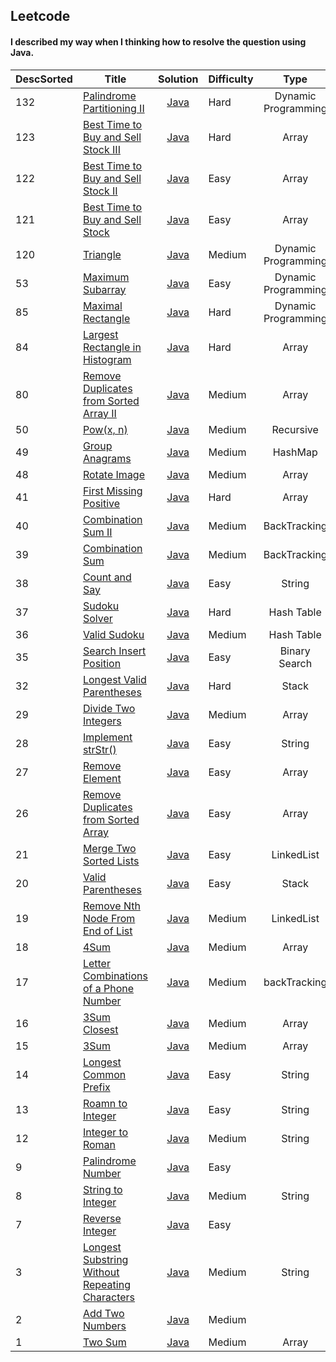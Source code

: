 ## Leetcode
#### I described my way when I thinking how to resolve the question using Java.


| DescSorted | Title | Solution | Difficulty | Type |
| --- | ----- | :------: |  ------- | :----: |
|132|[Palindrome Partitioning II](https://leetcode.com/problems/palindrome-partitioning-ii/description/)|[Java](https://github.com/lwy2016/Leetcode/blob/master/Solution/Palindrome%20Partitioning%20II.md)|Hard|Dynamic Programming|
|123|[Best Time to Buy and Sell Stock III](https://leetcode.com/problems/best-time-to-buy-and-sell-stock-iii/description/)|[Java](https://github.com/lwy2016/Leetcode/blob/master/Solution/Best%20Time%20to%20Buy%20and%20Sell%20Stock%20III.md)|Hard|Array|
|122|[Best Time to Buy and Sell Stock II](https://leetcode.com/problems/best-time-to-buy-and-sell-stock-ii/description/)|[Java](https://github.com/lwy2016/Leetcode/blob/master/Solution/Best%20Time%20to%20Buy%20and%20Sell%20Stock%20II.md)|Easy|Array|
|121|[Best Time to Buy and Sell Stock](https://leetcode.com/problems/best-time-to-buy-and-sell-stock/description/)|[Java](https://github.com/lwy2016/Leetcode/blob/master/Solution/Best%20Time%20to%20Buy%20and%20Sell%20Stock.md)|Easy|Array|
|120|[Triangle](https://leetcode.com/problems/triangle/description/)|[Java](https://github.com/lwy2016/Leetcode/blob/master/Solution/Triangle.md)|Medium|Dynamic Programming|
|53|[Maximum Subarray](https://leetcode.com/problems/maximum-subarray/description/)|[Java](https://github.com/lwy2016/Leetcode/blob/master/Solution/Maximum%20Subarraylosest.md)|Easy|Dynamic Programming|
|85|[Maximal Rectangle](https://leetcode.com/problems/maximal-rectangle/description/)|[Java](https://github.com/lwy2016/Leetcode/blob/master/Solution/Maximal%20Rectangle.md)|Hard|Dynamic Programming|
|84|[Largest Rectangle in Histogram](https://leetcode.com/problems/largest-rectangle-in-histogram/description/)|[Java](https://github.com/lwy2016/Leetcode/blob/master/Solution/Largest%20Rectangle%20in%20Histogram.md)|Hard|Array|
|80|[Remove Duplicates from Sorted Array II](https://leetcode.com/problems/remove-duplicates-from-sorted-array-ii/description/)|[Java](https://github.com/lwy2016/Leetcode/blob/master/Solution/Remove%20Duplicates%20from%20Sorted%20Array%20II.md)|Medium|Array|
|50|[Pow(x, n)](https://leetcode.com/problems/powx-n/description/)|[Java](https://github.com/lwy2016/Leetcode/blob/master/Solution/Pow(x,%20n).md)|Medium|Recursive|
|49|[Group Anagrams](https://leetcode.com/problems/group-anagrams/description/)|[Java](https://github.com/lwy2016/Leetcode/blob/master/Solution/Group%20Anagrams.md)|Medium|HashMap|
|48|[Rotate Image](https://leetcode.com/problems/rotate-image/description/)|[Java](https://github.com/lwy2016/Leetcode/blob/master/Solution/Rotate%20Image.md)|Medium|Array|
|41|[First Missing Positive](https://leetcode.com/problems/first-missing-positive/description/)|[Java](https://github.com/lwy2016/Leetcode/blob/master/Solution/First%20Missing%20Positive.md)|Hard|Array|
|40|[Combination Sum II](https://leetcode.com/problems/combination-sum-ii/description/)|[Java](https://github.com/lwy2016/Leetcode/blob/master/Solution/Combination%20Sum%20II.md)|Medium|BackTracking|
|39|[Combination Sum](https://leetcode.com/problems/combination-sum/description/)|[Java](https://github.com/lwy2016/Leetcode/blob/master/Solution/Combination%20Sum.md)|Medium|BackTracking|
|38|[Count and Say](https://leetcode.com/problems/count-and-say/description/)|[Java](https://github.com/lwy2016/Leetcode/blob/master/Solution/Count%20and%20Say.md)|Easy|String|
|37|[Sudoku Solver](https://leetcode.com/problems/sudoku-solver/description/)|[Java](https://github.com/lwy2016/Leetcode/blob/master/Solution/Sudoku%20Solver.md)|Hard|Hash Table|
|36|[Valid Sudoku](https://leetcode.com/problems/valid-sudoku/description/)|[Java](https://github.com/lwy2016/Leetcode/blob/master/Solution/Valid%20Sudoku.md)|Medium|Hash Table|
|35|[Search Insert Position](https://leetcode.com/problems/search-insert-position/description/)|[Java](https://github.com/lwy2016/Leetcode/blob/master/Solution/Search%20Insert%20Position.md)|Easy|Binary Search|
|32|[Longest Valid Parentheses](https://leetcode.com/problems/longest-valid-parentheses/description/)|[Java](https://github.com/lwy2016/Leetcode/blob/master/Solution/Longest%20Valid%20Parentheses.md)|Hard|Stack|
|29|[Divide Two Integers](https://leetcode.com/problems/divide-two-integers/description/)|[Java](https://github.com/lwy2016/Leetcode/blob/master/Solution/Divide%20Two%20Integers.md)|Medium|Array|
|28|[Implement strStr()](https://leetcode.com/problems/implement-strstr/description/)|[Java](https://github.com/lwy2016/Leetcode/blob/master/Solution/Implement%20strStr().md)|Easy|String|
|27|[Remove Element](https://leetcode.com/problems/remove-element/description/)|[Java](https://github.com/lwy2016/Leetcode/blob/master/Solution/Remove%20Element.md)|Easy|Array|
|26|[Remove Duplicates from Sorted Array](https://leetcode.com/problems/remove-duplicates-from-sorted-array/description/)|[Java](https://github.com/lwy2016/Leetcode/blob/master/Solution/Remove%20Duplicates%20from%20Sorted%20Array.md)|Easy|Array|
|21|[Merge Two Sorted Lists](https://leetcode.com/problems/merge-two-sorted-lists/description/)|[Java](https://github.com/lwy2016/Leetcode/blob/master/Solution/Merge%20Two%20Sorted%20Lists.md)|Easy|LinkedList|
|20|[Valid Parentheses](https://leetcode.com/problems/valid-parentheses/description/)|[Java](https://github.com/lwy2016/Leetcode/blob/master/Solution/Valid%20Parentheses.md)|Easy|Stack|
|19|[Remove Nth Node From End of List](https://leetcode.com/problems/remove-nth-node-from-end-of-list/description/)|[Java](https://github.com/lwy2016/Leetcode/blob/master/Solution/Remove%20Nth%20Node%20From%20End%20of%20List.md)|Medium|LinkedList|
|18|[4Sum](https://leetcode.com/problems/3sum/description/)|[Java](https://github.com/lwy2016/Leetcode/blob/master/Solution/Four%20Sum.md)|Medium|Array|
|17|[Letter Combinations of a Phone Number](https://leetcode.com/problems/letter-combinations-of-a-phone-number/description/)|[Java](https://github.com/lwy2016/Leetcode/blob/master/Solution/Letter%20Combinations%20of%20a%20Phone%20Number.md)|Medium|backTracking|
|16|[3Sum Closest](https://leetcode.com/problems/3sum-closest/description/)|[Java](https://github.com/lwy2016/Leetcode/blob/master/Solution/Three%20Sum%20Closest.md)|Medium|Array|
|15|[3Sum](https://leetcode.com/problems/3sum/description/)|[Java](https://github.com/lwy2016/Leetcode/blob/master/Solution/Three%20Sum.md)|Medium|Array|
|14|[Longest Common Prefix](https://leetcode.com/problems/longest-common-prefix/description/)|[Java](https://github.com/lwy2016/Leetcode/blob/master/Solution/Longest%20Common%20Prefix.md)|Easy|String|
|13|[Roamn to Integer](https://leetcode.com/problems/roman-to-integer/description/)|[Java](https://github.com/lwy2016/Leetcode/blob/master/Solution/Roman%20to%20Integer.md)|Easy|String|
|12|[Integer to Roman](https://leetcode.com/problems/integer-to-roman/description/)|[Java](https://github.com/lwy2016/Leetcode/blob/master/Solution/Integer%20to%20Roman.md)|Medium|String|
|9|[Palindrome Number](https://leetcode.com/problems/palindrome-number/description/)|[Java](https://github.com/lwy2016/Leetcode/blob/master/Solution/Palindrome%20Number.md)|Easy|
|8|[String to Integer](https://leetcode.com/problems/string-to-integer/description/)|[Java](https://github.com/lwy2016/Leetcode/blob/master/Solution/String%20to%20Integer.md)|Medium|String|
|7|[Reverse Integer](https://leetcode.com/problems/reverse-integer/description/)|[Java](https://github.com/lwy2016/Leetcode/blob/master/Solution/Reverse%20Integer.md)|Easy|
|3|[Longest Substring Without Repeating Characters](https://leetcode.com/problems/longest-substring-without-repeating-characters/)|[Java](https://github.com/lwy2016/Leetcode/blob/master/Solution/LongestSubstringWithoutRepeatingCharacters.md)|Medium|String|
|2|[Add Two Numbers](https://leetcode.com/problems/add-two-numbers/)|[Java](https://github.com/lwy2016/Leetcode/blob/master/Solution/Add%20Two%20Numbers.md)|Medium|
|1|[Two Sum](https://leetcode.com/problems/two-sum/)|[Java](https://github.com/lwy2016/Leetcode/blob/master/Solution/Two%20Sum.md)|Medium|Array|
    